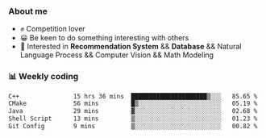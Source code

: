 ### About me

- ✊ Competition lover
- 😀 Be keen to do something interesting with others
- 🎈 Interested in **Recommendation System** && **Database** && Natural Language Process && Computer Vision && Math Modeling


### 📊 Weekly coding
<!--START_SECTION:waka-->

```txt
C++               15 hrs 36 mins  █████████████████████▒░░░   85.65 %
CMake             56 mins         █▒░░░░░░░░░░░░░░░░░░░░░░░   05.19 %
Java              29 mins         ▓░░░░░░░░░░░░░░░░░░░░░░░░   02.68 %
Shell Script      13 mins         ▒░░░░░░░░░░░░░░░░░░░░░░░░   01.23 %
Git Config        9 mins          ▒░░░░░░░░░░░░░░░░░░░░░░░░   00.82 %
```

<!--END_SECTION:waka-->
